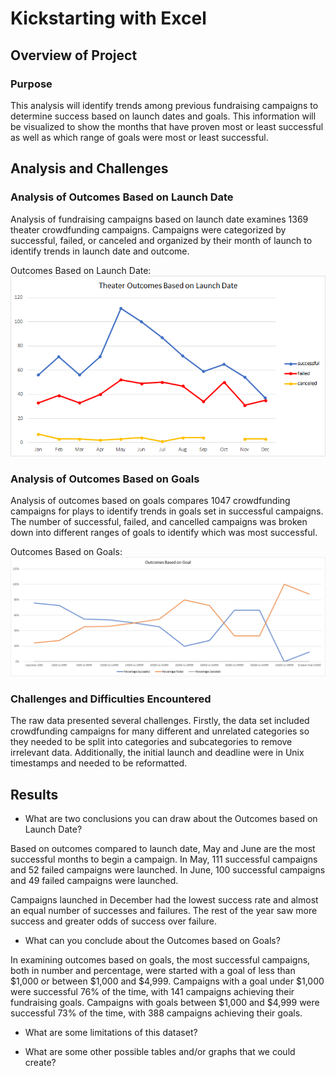 # Kickstarting with Excel


## Overview of Project

### Purpose

This analysis will identify trends among previous fundraising campaigns to determine success based on launch dates and goals. This information will be visualized to show the months that have proven most or least successful as well as which range of goals were most or least successful.



## Analysis and Challenges

### Analysis of Outcomes Based on Launch Date

Analysis of fundraising campaigns based on launch date examines 1369 theater crowdfunding campaigns. Campaigns were categorized by successful, failed, or canceled and organized by their month of launch to identify trends in launch date and outcome. 

Outcomes Based on Launch Date:
![Alt Text](https://github.com/lyanneagger/kickstarter-analysis/blob/main/Resources/Theater_Outcomes_vs_Launch.png)

### Analysis of Outcomes Based on Goals

Analysis of outcomes based on goals compares 1047 crowdfunding campaigns for plays to identify trends in goals set in successful campaigns. The number of successful, failed, and cancelled campaigns was broken down into different ranges of goals to identify which was most successful. 

Outcomes Based on Goals: ![Alt Text](https://github.com/lyanneagger/kickstarter-analysis/blob/main/Resources/Outcomes_vs_Goals.png)

### Challenges and Difficulties Encountered

The raw data presented several challenges. Firstly, the data set included crowdfunding campaigns for many different and unrelated categories so they needed to be split into categories and subcategories to remove irrelevant data. Additionally, the initial launch and deadline were in Unix timestamps and needed to be reformatted.

## Results

- What are two conclusions you can draw about the Outcomes based on Launch Date?

Based on outcomes compared to launch date, May and June are the most successful months to begin a campaign. In May, 111 successful campaigns and 52 failed campaigns were launched. In June, 100 successful campaigns and 49 failed campaigns were launched. 

Campaigns launched in December had the lowest success rate and almost an equal number of successes and failures. The rest of the year saw more success and greater odds of success over failure.


- What can you conclude about the Outcomes based on Goals?

In examining outcomes based on goals, the most successful campaigns, both in number and percentage, were started with a goal of less than $1,000 or between $1,000 and $4,999. Campaigns with a goal under $1,000 were successful 76% of the time, with 141 campaigns achieving their fundraising goals. Campaigns with goals between $1,000 and $4,999 were successful 73% of the time, with 388 campaigns achieving their goals.

- What are some limitations of this dataset?

- What are some other possible tables and/or graphs that we could create?
